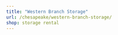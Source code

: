```yaml
---
title: "Western Branch Storage"
url: /chesapeake/western-branch-storage/
shop: storage rental
---
```

